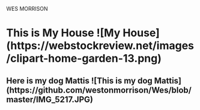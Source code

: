 WES MORRISON
<h1> This is My House
![My House](https://webstockreview.net/images/clipart-home-garden-13.png) 

<h2> Here is my dog Mattis
<ht> ![This is my dog Mattis](https://github.com/westonmorrison/Wes/blob/master/IMG_5217.JPG)


  
